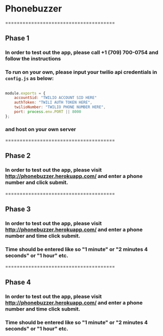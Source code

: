 # Phonebuzzer


======================================
## Phase 1
### In order to test out the app, please call +1 (709) 700-0754 and follow the instructions

### To run on your own, please input your twilio api credentials in ```config.js``` as below:

```javascript

module.exports = {
    accountSid: "TWILIO ACCOUNT SID HERE"
    authToken: "TWILI AUTH TOKEN HERE",
    twilioNumber: "TWILIO PHONE NUMBER HERE",
    port: process.env.PORT || 8000
};

```
### and host on your own server

======================================
## Phase 2

### In order to test out the app, please visit http://phonebuzzer.herokuapp.com/ and enter a phone number and click submit.


======================================
## Phase 3

### In order to test out the app, please visit http://phonebuzzer.herokuapp.com/ and enter a phone number and time click submit.
### Time should be entered like so "1 minute" or "2 minutes 4 seconds" or "1 hour" etc.



======================================
## Phase 4

### In order to test out the app, please visit http://phonebuzzer.herokuapp.com/ and enter a phone number and time click submit.
### Time should be entered like so "1 minute" or "2 minutes 4 seconds" or "1 hour" etc.
